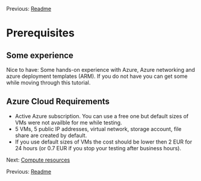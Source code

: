 Previous: [Readme](../README.md)

# Prerequisites

## Some experience
Nice to have: Some hands-on experience with Azure, Azure networking and azure deployment templates (ARM).
If you do not have you can get some while moving through this tutorial.

## Azure Cloud Requirements

- Active Azure subscription. You can use a free one but default sizes of VMs were not availble for me while testing.
- 5 VMs, 5 public IP addresses, virtual network, storage account, file share are created by default.
- If you use default sizes of VMs the cost should be lower then 2 EUR for 24 hours (or 0.7 EUR if you stop your testing after business hours).


Next: [Compute resources](02-compute-resources.md)

Previous: [Readme](../README.md)